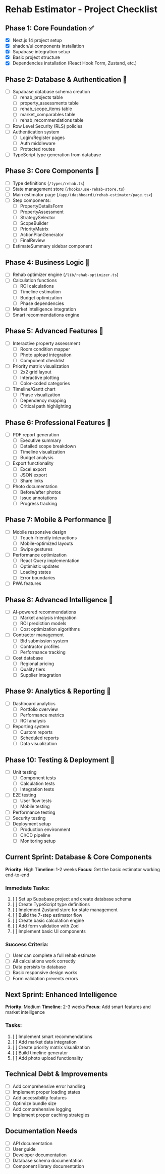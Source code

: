 # Rehab Estimator - Project Checklist

## Phase 1: Core Foundation ✅
- [x] Next.js 14 project setup
- [x] shadcn/ui components installation
- [x] Supabase integration setup
- [x] Basic project structure
- [x] Dependencies installation (React Hook Form, Zustand, etc.)

## Phase 2: Database & Authentication 🔄
- [ ] Supabase database schema creation
  - [ ] rehab_projects table
  - [ ] property_assessments table
  - [ ] rehab_scope_items table
  - [ ] market_comparables table
  - [ ] rehab_recommendations table
- [ ] Row Level Security (RLS) policies
- [ ] Authentication system
  - [ ] Login/Register pages
  - [ ] Auth middleware
  - [ ] Protected routes
- [ ] TypeScript type generation from database

## Phase 3: Core Components 🔄
- [ ] Type definitions (`/types/rehab.ts`)
- [ ] State management store (`/hooks/use-rehab-store.ts`)
- [ ] Main estimator page (`/app/(dashboard)/rehab-estimator/page.tsx`)
- [ ] Step components:
  - [ ] PropertyDetailsForm
  - [ ] PropertyAssessment
  - [ ] StrategySelector
  - [ ] ScopeBuilder
  - [ ] PriorityMatrix
  - [ ] ActionPlanGenerator
  - [ ] FinalReview
- [ ] EstimateSummary sidebar component

## Phase 4: Business Logic 🔄
- [ ] Rehab optimizer engine (`/lib/rehab-optimizer.ts`)
- [ ] Calculation functions
  - [ ] ROI calculations
  - [ ] Timeline estimation
  - [ ] Budget optimization
  - [ ] Phase dependencies
- [ ] Market intelligence integration
- [ ] Smart recommendations engine

## Phase 5: Advanced Features 🔄
- [ ] Interactive property assessment
  - [ ] Room condition mapper
  - [ ] Photo upload integration
  - [ ] Component checklist
- [ ] Priority matrix visualization
  - [ ] 2x2 grid layout
  - [ ] Interactive plotting
  - [ ] Color-coded categories
- [ ] Timeline/Gantt chart
  - [ ] Phase visualization
  - [ ] Dependency mapping
  - [ ] Critical path highlighting

## Phase 6: Professional Features 🔄
- [ ] PDF report generation
  - [ ] Executive summary
  - [ ] Detailed scope breakdown
  - [ ] Timeline visualization
  - [ ] Budget analysis
- [ ] Export functionality
  - [ ] Excel export
  - [ ] JSON export
  - [ ] Share links
- [ ] Photo documentation
  - [ ] Before/after photos
  - [ ] Issue annotations
  - [ ] Progress tracking

## Phase 7: Mobile & Performance 🔄
- [ ] Mobile responsive design
  - [ ] Touch-friendly interactions
  - [ ] Mobile-optimized layouts
  - [ ] Swipe gestures
- [ ] Performance optimization
  - [ ] React Query implementation
  - [ ] Optimistic updates
  - [ ] Loading states
  - [ ] Error boundaries
- [ ] PWA features

## Phase 8: Advanced Intelligence 🔄
- [ ] AI-powered recommendations
  - [ ] Market analysis integration
  - [ ] ROI prediction models
  - [ ] Cost optimization algorithms
- [ ] Contractor management
  - [ ] Bid submission system
  - [ ] Contractor profiles
  - [ ] Performance tracking
- [ ] Cost database
  - [ ] Regional pricing
  - [ ] Quality tiers
  - [ ] Supplier integration

## Phase 9: Analytics & Reporting 🔄
- [ ] Dashboard analytics
  - [ ] Portfolio overview
  - [ ] Performance metrics
  - [ ] ROI analysis
- [ ] Reporting system
  - [ ] Custom reports
  - [ ] Scheduled reports
  - [ ] Data visualization

## Phase 10: Testing & Deployment 🔄
- [ ] Unit testing
  - [ ] Component tests
  - [ ] Calculation tests
  - [ ] Integration tests
- [ ] E2E testing
  - [ ] User flow tests
  - [ ] Mobile testing
- [ ] Performance testing
- [ ] Security testing
- [ ] Deployment setup
  - [ ] Production environment
  - [ ] CI/CD pipeline
  - [ ] Monitoring setup

## Current Sprint: Database & Core Components
**Priority**: High
**Timeline**: 1-2 weeks
**Focus**: Get the basic estimator working end-to-end

### Immediate Tasks:
1. [ ] Set up Supabase project and create database schema
2. [ ] Create TypeScript type definitions
3. [ ] Implement Zustand store for state management
4. [ ] Build the 7-step estimator flow
5. [ ] Create basic calculation engine
6. [ ] Add form validation with Zod
7. [ ] Implement basic UI components

### Success Criteria:
- [ ] User can complete a full rehab estimate
- [ ] All calculations work correctly
- [ ] Data persists to database
- [ ] Basic responsive design works
- [ ] Form validation prevents errors

## Next Sprint: Enhanced Intelligence
**Priority**: Medium
**Timeline**: 2-3 weeks
**Focus**: Add smart features and market intelligence

### Tasks:
1. [ ] Implement smart recommendations
2. [ ] Add market data integration
3. [ ] Create priority matrix visualization
4. [ ] Build timeline generator
5. [ ] Add photo upload functionality

## Technical Debt & Improvements
- [ ] Add comprehensive error handling
- [ ] Implement proper loading states
- [ ] Add accessibility features
- [ ] Optimize bundle size
- [ ] Add comprehensive logging
- [ ] Implement proper caching strategies

## Documentation Needs
- [ ] API documentation
- [ ] User guide
- [ ] Developer documentation
- [ ] Database schema documentation
- [ ] Component library documentation
